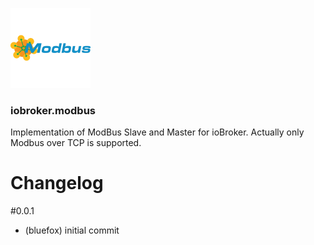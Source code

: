 ![Logo](admin/modbus.png)
### iobroker.modbus

Implementation of ModBus Slave and Master for ioBroker. Actually only Modbus over TCP is supported.

# Changelog 
#0.0.1
* (bluefox) initial commit